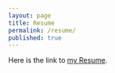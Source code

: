 ```yaml
---
layout: page
title: Resume
permalink: /resume/
published: true
--- 
```


Here is the link to <A HREF="ShafieiNazila-CV-Jan20.pdf">my Resume</A>. 
